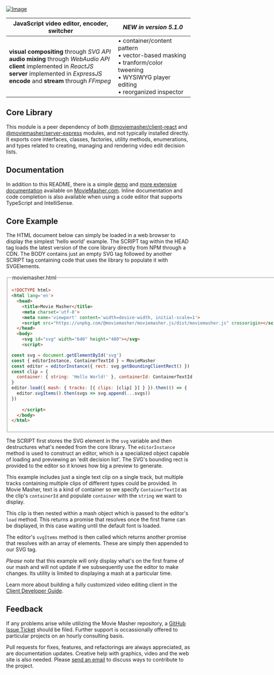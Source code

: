 <!-- MAGIC:START (FILE:src=../../dev/docs/md/snippet/head.md) -->
<!-- The below content is automatically added from ../../dev/docs/md/snippet/head.md -->
[![Image](https://moviemasher.com/media/img/moviemasher.svg "Movie Masher")](https://moviemasher.com)

| JavaScript video editor, encoder, switcher | _NEW in version 5.1.0_ |
| -- | -- |
| **visual compositing** through _SVG API_ <br> **audio mixing** through _WebAudio API_ <br> **client** implemented in _ReactJS_ <br> **server** implemented in _ExpressJS_  <br> **encode** and **stream** through _FFmpeg_ | • container/content pattern <br> • vector-based masking <br> • tranform/color tweening <br> • WYSIWYG player editing <br> • reorganized inspector |
<!-- MAGIC:END -->

## Core Library

This module is a peer dependency of both
[@moviemasher/client-react](https://www.npmjs.com/package/@moviemasher/client-react) and
[@moviemasher/server-express](https://www.npmjs.com/package/@moviemasher/server-express) modules, and not typically installed directly. It exports core interfaces, classes, factories, utility methods, enumerations, and types related to creating, managing and rendering video edit decision lists.

<!-- MAGIC:START (FILE:src=../../dev/docs/md/snippet/documentation.md) -->
<!-- The below content is automatically added from ../../dev/docs/md/snippet/documentation.md -->
## Documentation

In addition to this README, there is a simple
[demo](https://moviemasher.com/docs/demo/index.html) and
[more extensive documentation](https://moviemasher.com/docs/index.html) available on
[MovieMasher.com](https://moviemasher.com/). Inline documentation and code completion is
also available when using a code editor that supports TypeScript and IntelliSense.
<!-- MAGIC:END -->

<!-- MAGIC:START (FILEMD:src=../../dev/docs/md/snippet/example-core.md&stripMagic=true) -->
## Core Example

The HTML document below can simply be loaded in a web browser to display the simplest 'hello world' example. The SCRIPT tag within the HEAD tag loads the latest version of the core library directly from NPM through a CDN. The BODY contains just an empty SVG tag followed by another SCRIPT tag containing code that uses the library to populate it with SVGElements. 

<fieldset>
<legend>moviemasher.html</legend>

```html
<!DOCTYPE html>
<html lang='en'>
  <head>
    <title>Movie Masher</title>
    <meta charset='utf-8'>
    <meta name='viewport' content='width=device-width, initial-scale=1'>
    <script src="https://unpkg.com/@moviemasher/moviemasher.js/dist/moviemasher.js" crossorigin></script>
  </head>
  <body>
    <svg id="svg" width="640" height="480"></svg>
    <script>

const svg = document.getElementById('svg')
const { editorInstance, ContainerTextId } = MovieMasher
const editor = editorInstance({ rect: svg.getBoundingClientRect() })
const clip = { 
  container: { string: 'Hello World!' }, containerId: ContainerTextId
}
editor.load({ mash: { tracks: [{ clips: [clip] }] } }).then(() => {
  editor.svgItems().then(svgs => svg.append(...svgs))
})
 
    </script>
  </body>
</html>
```
</fieldset>

The SCRIPT first stores the SVG element in the `svg` variable and then destructures what's needed from the core library. The `editorInstance` method is used to construct an editor, which is a specialized object capable of loading and previewing an 'edit decision list'. The SVG's bounding rect is provided to the editor so it knows how big a preview to generate. 

This example includes just a single text clip on a single track, but multiple tracks containing multiple clips of different types could be provided. In Movie Masher, text is a kind of container so we specify `ContainerTextId` as the clip's `containerId` and populate `container` with the `string` we want to display. 

This clip is then nested within a mash object which is passed to the editor's `load` method. This returns a promise that resolves once the first frame can be displayed, in this case waiting until the default font is loaded. 

The editor's `svgItems` method is then called which returns another promise that resolves with an array of elements. These are simply then appended to our SVG tag. 

_Please note_ that this example will only display what's on the first frame of our mash and will not update if we subsequently use the editor to make changes. Its utility is limited to displaying a mash at a particular time. 



Learn more about building a fully customized video editing client in the
[Client Developer Guide](https://moviemasher.com/docs/ClientDeveloper.html).

<!-- MAGIC:END -->
<!-- MAGIC:START (FILE:src=../../dev/docs/md/snippet/foot.md) -->
<!-- The below content is automatically added from ../../dev/docs/md/snippet/foot.md -->
## Feedback

If any problems arise while utilizing the Movie Masher repository, a
[GitHub Issue Ticket](https://github.com/moviemasher/moviemasher.js/issues) should be filed.
Further support is occassionally offered to particular projects on an hourly consulting basis.

Pull requests for fixes, features, and refactorings
are always appreciated, as are documentation updates. Creative help with graphics, video
and the web site is also needed. Please [send an email](mailto:connect27@moviemasher.com)
to discuss ways to contribute to the project.
<!-- MAGIC:END -->
